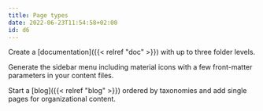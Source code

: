 ```yaml
---
title: Page types
date: 2022-06-23T11:54:58+02:00
id: d6
---
```


Create a [documentation]({{< relref "doc" >}}) with up to three folder levels.

Generate the sidebar menu including material icons with a few front-matter parameters in your content files.

Start a [blog]({{< relref "blog" >}}) ordered by taxonomies and add single pages for organizational content.
